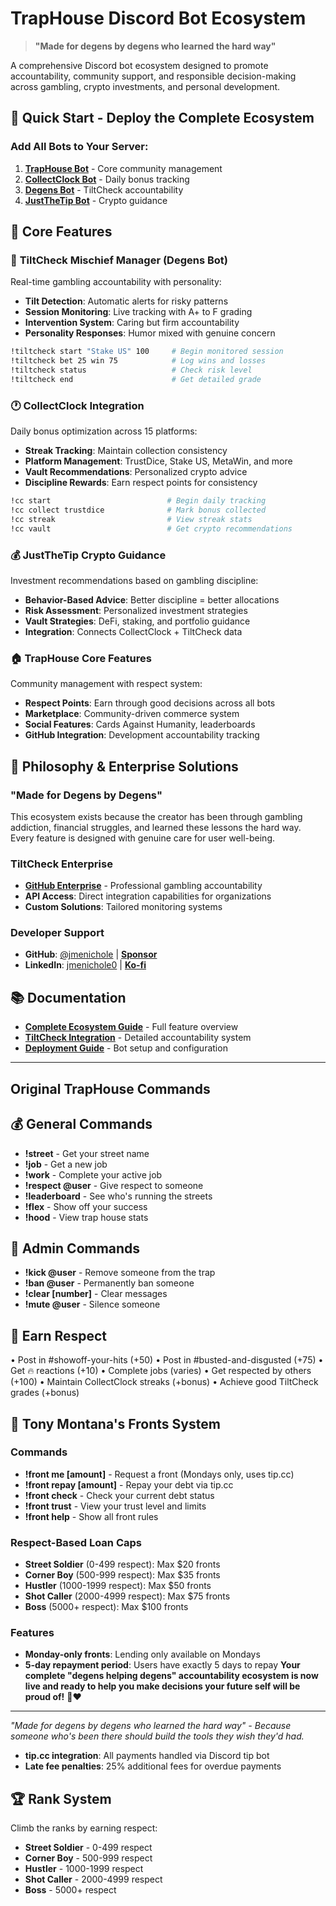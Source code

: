 
# TrapHouse Discord Bot Ecosystem

> **"Made for degens by degens who learned the hard way"**

A comprehensive Discord bot ecosystem designed to promote accountability, community support, and responsible decision-making across gambling, crypto investments, and personal development.

## 🚀 Quick Start - Deploy the Complete Ecosystem

### Add All Bots to Your Server:
1. **[TrapHouse Bot](https://discord.com/oauth2/authorize?client_id=1354450590813655142)** - Core community management
2. **[CollectClock Bot](https://discord.com/oauth2/authorize?client_id=1336968746450812928)** - Daily bonus tracking
3. **[Degens Bot](https://discord.com/oauth2/authorize?client_id=1376113587025739807)** - TiltCheck accountability
4. **[JustTheTip Bot](https://discord.com/oauth2/authorize?client_id=1373784722718720090)** - Crypto guidance

## 🎯 Core Features

### 🎰 **TiltCheck Mischief Manager** (Degens Bot)
Real-time gambling accountability with personality:
- **Tilt Detection**: Automatic alerts for risky patterns
- **Session Monitoring**: Live tracking with A+ to F grading
- **Intervention System**: Caring but firm accountability
- **Personality Responses**: Humor mixed with genuine concern

```bash
!tiltcheck start "Stake US" 100     # Begin monitored session
!tiltcheck bet 25 win 75            # Log wins and losses
!tiltcheck status                   # Check risk level
!tiltcheck end                      # Get detailed grade
```

### 🕐 **CollectClock Integration**
Daily bonus optimization across 15 platforms:
- **Streak Tracking**: Maintain collection consistency
- **Platform Management**: TrustDice, Stake US, MetaWin, and more
- **Vault Recommendations**: Personalized crypto advice
- **Discipline Rewards**: Earn respect points for consistency

```bash
!cc start                          # Begin daily tracking
!cc collect trustdice              # Mark bonus collected
!cc streak                         # View streak stats
!cc vault                          # Get crypto recommendations
```

### 💰 **JustTheTip Crypto Guidance**
Investment recommendations based on gambling discipline:
- **Behavior-Based Advice**: Better discipline = better allocations
- **Risk Assessment**: Personalized investment strategies
- **Vault Strategies**: DeFi, staking, and portfolio guidance
- **Integration**: Connects CollectClock + TiltCheck data

### 🏠 **TrapHouse Core Features**
Community management with respect system:
- **Respect Points**: Earn through good decisions across all bots
- **Marketplace**: Community-driven commerce system
- **Social Features**: Cards Against Humanity, leaderboards
- **GitHub Integration**: Development accountability tracking

## 🤝 Philosophy & Enterprise Solutions

### "Made for Degens by Degens"
This ecosystem exists because the creator has been through gambling addiction, financial struggles, and learned these lessons the hard way. Every feature is designed with genuine care for user well-being.

### TiltCheck Enterprise
- **[GitHub Enterprise](https://github.com/enterprises/tiltcheck)** - Professional gambling accountability
- **API Access**: Direct integration capabilities for organizations
- **Custom Solutions**: Tailored monitoring systems

### Developer Support
- **GitHub**: [@jmenichole](https://github.com/jmenichole) | **[Sponsor](https://github.com/sponsors/jmenichole)**
- **LinkedIn**: [jmenichole0](https://linkedin.com/in/jmenichole0) | **[Ko-fi](https://ko-fi.com/jmenichole)**

## 📚 Documentation

- **[Complete Ecosystem Guide](ECOSYSTEM_COMPLETE.md)** - Full feature overview
- **[TiltCheck Integration](TILTCHECK_INTEGRATION.md)** - Detailed accountability system
- **[Deployment Guide](DEPLOYMENT_GUIDE.md)** - Bot setup and configuration

---

## Original TrapHouse Commands

## 💰 General Commands
- **!street** - Get your street name
- **!job** - Get a new job
- **!work** - Complete your active job
- **!respect @user** - Give respect to someone
- **!leaderboard** - See who's running the streets
- **!flex** - Show off your success
- **!hood** - View trap house stats

## 👑 Admin Commands
- **!kick @user** - Remove someone from the trap
- **!ban @user** - Permanently ban someone
- **!clear [number]** - Clear messages
- **!mute @user** - Silence someone

## 💯 Earn Respect
• Post in #showoff-your-hits (+50)
• Post in #busted-and-disgusted (+75)
• Get 🔥 reactions (+10)
• Complete jobs (varies)
• Get respected by others (+100)
• Maintain CollectClock streaks (+bonus)
• Achieve good TiltCheck grades (+bonus)

## 💸 Tony Montana's Fronts System

### Commands
- **!front me [amount]** - Request a front (Mondays only, uses tip.cc)
- **!front repay [amount]** - Repay your debt via tip.cc
- **!front check** - Check your current debt status
- **!front trust** - View your trust level and limits
- **!front help** - Show all front rules

### Respect-Based Loan Caps
- **Street Soldier** (0-499 respect): Max $20 fronts
- **Corner Boy** (500-999 respect): Max $35 fronts  
- **Hustler** (1000-1999 respect): Max $50 fronts
- **Shot Caller** (2000-4999 respect): Max $75 fronts
- **Boss** (5000+ respect): Max $100 fronts

### Features
- **Monday-only fronts**: Lending only available on Mondays
- **5-day repayment period**: Users have exactly 5 days to repay
**Your complete "degens helping degens" accountability ecosystem is now live and ready to help you make decisions your future self will be proud of!** 🤝❤️

---

*"Made for degens by degens who learned the hard way" - Because someone who's been there should build the tools they wish they'd had.*
- **tip.cc integration**: All payments handled via Discord tip bot
- **Late fee penalties**: 25% additional fees for overdue payments

## 🏆 Rank System
Climb the ranks by earning respect:
- **Street Soldier** - 0-499 respect
- **Corner Boy** - 500-999 respect  
- **Hustler** - 1000-1999 respect
- **Shot Caller** - 2000-4999 respect
- **Boss** - 5000+ respect
